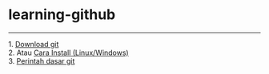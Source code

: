 # learning-github
<hr/>
1. <a href="https://git-scm.com/downloads">Download git</a><br/>
2. Atau <a href="https://www.petanikode.com/git-install/">Cara Install (Linux/Windows)</a><br/>
3. <a href="https://gist.github.com/iruwl/bad4c2128660dbd93e2d2c51b5ebf862">Perintah dasar git</a>
